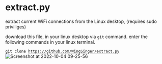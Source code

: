 # extract.py
extract current WiFi connections from the Linux desktop, (requires sudo priviliges)

download this file, in your linux desktop via <code>git</code> command.
enter the following commands in your linux terminal.

<code>git clone https://github.com/WingSinger/extract.py</code>
![Screenshot at 2022-10-04 09-25-56](https://user-images.githubusercontent.com/100767460/193731021-3ff2d1a5-5e22-4cbd-a73b-ff505c598d7f.png)

